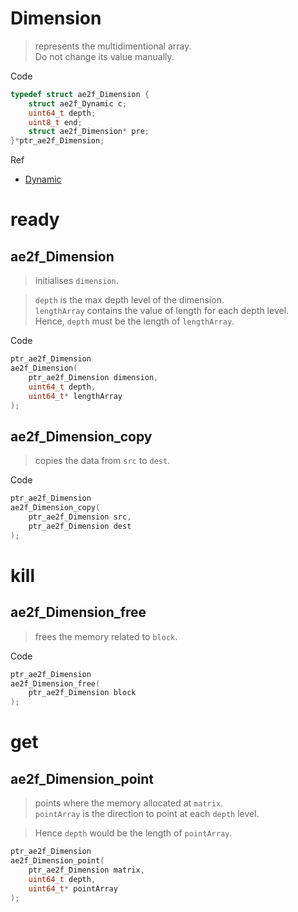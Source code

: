 # Dimension
> represents the multidimentional array.  
> Do not change its value manually.

Code
```c
typedef struct ae2f_Dimension {
	struct ae2f_Dynamic c;
	uint64_t depth;
	uint8_t end;
	struct ae2f_Dimension* pre;
}*ptr_ae2f_Dimension;
```

Ref
- [Dynamic](./Dynamic.md)

# ready
## ae2f_Dimension
> initialises `dimension`.  

> `depth` is the max depth level of the dimension.  
> `lengthArray` contains the value of length for each depth level.  
> Hence, `depth` must be the length of `lengthArray`.

Code
```c
ptr_ae2f_Dimension 
ae2f_Dimension(
	ptr_ae2f_Dimension dimension,
	uint64_t depth,
	uint64_t* lengthArray
);
```

## ae2f_Dimension_copy
> copies the data from `src` to `dest`.

Code
```c
ptr_ae2f_Dimension
ae2f_Dimension_copy(
	ptr_ae2f_Dimension src,
	ptr_ae2f_Dimension dest
);
```

# kill
## ae2f_Dimension_free
> frees the memory related to `block`.

Code
```c
ptr_ae2f_Dimension 
ae2f_Dimension_free(
	ptr_ae2f_Dimension block
);
```

# get
## ae2f_Dimension_point
> points where the memory allocated at `matrix`.  
> `pointArray` is the direction to point at each `depth` level.

> Hence `depth` would be the length of `pointArray`.

```c
ptr_ae2f_Dimension 
ae2f_Dimension_point(
	ptr_ae2f_Dimension matrix,
	uint64_t depth,
	uint64_t* pointArray
);
```